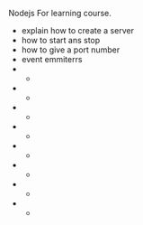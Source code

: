 Nodejs
For learning course.

- explain how to create a server
- how to start ans stop
- how to give a port number 
- event emmiterrs
- -
- -
- -
- -
- -
- -
- -
- -
